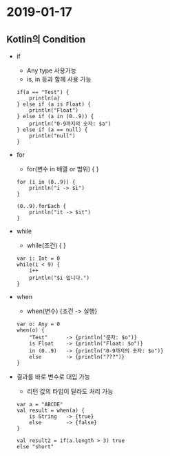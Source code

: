 # 2019-01-17

## Kotlin의 Condition

* if
    - Any type 사용가능
    - is, in 등과 함께 사용 가능
    ```
    if(a == "Test") {
        println(a)
    } else if (a is Float) {
        println("Float")
    } else if (a in (0..9)) {
        println("0-9까지의 숫자: $a")
    } else if (a == null) {
        println("null")
    }
    ```

* for
    - for(변수 in 배열 or 범위) { }
    ```
    for (i in (0..9)) {
        println("i -> $i")
    }

    (0..9).forEach {
        println("it -> $it")
    }
    ```

* while
    - while(조건) { }
    ```
    var i: Int = 0
    while(i < 9) {
        i++
        println("$i 입니다.")
    }
    ```
    
* when
    - when(변수) {조건 -> 실행}
    ```
    var o: Any = 0
    when(o) {
        "Test"      -> {println("문자: $o")}
        is Float    -> {println("Float: $o")}
        in (0..9)   -> {println("0-9까지의 숫자: $o")}
        else        -> {println("???")}
    }
    ```

* 결과를 바로 변수로 대입 가능
    - 리턴 값의 타입이 달라도 처리 가능
    ```
    var a = "ABCDE"
    val result = when(a) {
        is String   -> {true}
        else        -> {false}
    }

    val result2 = if(a.length > 3) true
    else "short"
    ```
